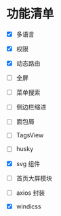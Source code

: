 # 功能清单

- [x] 多语言

- [x] 权限

- [x] 动态路由

- [ ] 全屏

- [ ] 菜单搜索

- [ ] 侧边栏缩进

- [ ] 面包屑

- [ ] TagsView

- [ ] husky

- [x] svg 组件

- [ ] 首页大屏模块

- [ ] axios 封装

- [x] windicss
